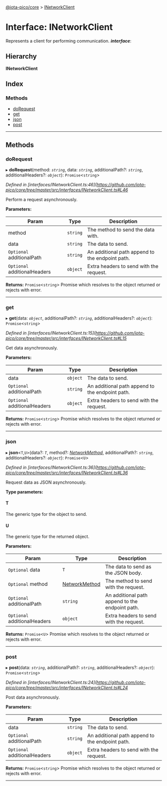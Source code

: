 [@iota-pico/core](../README.md) > [INetworkClient](../interfaces/inetworkclient.md)

# Interface: INetworkClient

Represents a client for performing communication.
*__interface__*: 

## Hierarchy

**INetworkClient**

## Index

### Methods

* [doRequest](inetworkclient.md#dorequest)
* [get](inetworkclient.md#get)
* [json](inetworkclient.md#json)
* [post](inetworkclient.md#post)

---

## Methods

<a id="dorequest"></a>

###  doRequest

▸ **doRequest**(method: *`string`*, data: *`string`*, additionalPath?: *`string`*, additionalHeaders?: *`object`*): `Promise`<`string`>

*Defined in [interfaces/INetworkClient.ts:46](https://github.com/iota-pico/core/tree/master/src/interfaces/INetworkClient.ts#L46*

Perform a request asynchronously.

**Parameters:**

| Param | Type | Description |
| ------ | ------ | ------ |
| method | `string` |  The method to send the data with. |
| data | `string` |  The data to send. |
| `Optional` additionalPath | `string` |  An additional path append to the endpoint path. |
| `Optional` additionalHeaders | `object` |  Extra headers to send with the request. |

**Returns:** `Promise`<`string`>
Promise which resolves to the object returned or rejects with error.

___
<a id="get"></a>

###  get

▸ **get**(data: *`object`*, additionalPath?: *`string`*, additionalHeaders?: *`object`*): `Promise`<`string`>

*Defined in [interfaces/INetworkClient.ts:15](https://github.com/iota-pico/core/tree/master/src/interfaces/INetworkClient.ts#L15*

Get data asynchronously.

**Parameters:**

| Param | Type | Description |
| ------ | ------ | ------ |
| data | `object` |  The data to send. |
| `Optional` additionalPath | `string` |  An additional path append to the endpoint path. |
| `Optional` additionalHeaders | `object` |  Extra headers to send with the request. |

**Returns:** `Promise`<`string`>
Promise which resolves to the object returned or rejects with error.

___
<a id="json"></a>

###  json

▸ **json**<`T`,`U`>(data?: *`T`*, method?: *[NetworkMethod](../#networkmethod)*, additionalPath?: *`string`*, additionalHeaders?: *`object`*): `Promise`<`U`>

*Defined in [interfaces/INetworkClient.ts:36](https://github.com/iota-pico/core/tree/master/src/interfaces/INetworkClient.ts#L36*

Request data as JSON asynchronously.

**Type parameters:**

#### T 

The generic type for the object to send.

#### U 

The generic type for the returned object.

**Parameters:**

| Param | Type | Description |
| ------ | ------ | ------ |
| `Optional` data | `T` |  The data to send as the JSON body. |
| `Optional` method | [NetworkMethod](../#networkmethod) |  The method to send with the request. |
| `Optional` additionalPath | `string` |  An additional path append to the endpoint path. |
| `Optional` additionalHeaders | `object` |  Extra headers to send with the request. |

**Returns:** `Promise`<`U`>
Promise which resolves to the object returned or rejects with error.

___
<a id="post"></a>

###  post

▸ **post**(data: *`string`*, additionalPath?: *`string`*, additionalHeaders?: *`object`*): `Promise`<`string`>

*Defined in [interfaces/INetworkClient.ts:24](https://github.com/iota-pico/core/tree/master/src/interfaces/INetworkClient.ts#L24*

Post data asynchronously.

**Parameters:**

| Param | Type | Description |
| ------ | ------ | ------ |
| data | `string` |  The data to send. |
| `Optional` additionalPath | `string` |  An additional path append to the endpoint path. |
| `Optional` additionalHeaders | `object` |  Extra headers to send with the request. |

**Returns:** `Promise`<`string`>
Promise which resolves to the object returned or rejects with error.

___

